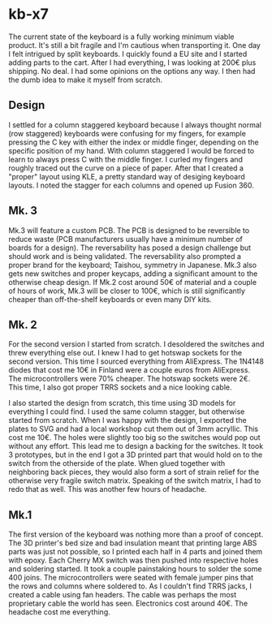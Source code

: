# kb-x7
The current state of the keyboard is a fully working minimum viable product. It's still a bit fragile and I'm cautious when transporting it. 
One day I felt intrigued by split keyboards. I quickly found a EU site and I started adding parts to the cart. After I had everything, I was looking at 200€ plus shipping. No deal. I had some opinions on the options any way. I then had the dumb idea to make it myself from scratch. 

## Design
I settled for a column staggered keyboard because I always thought normal (row staggered) keyboards were confusing for my fingers, for example pressing the C key with either the index or middle finger, depending on the specific position of my hand. With column staggered I would be forced to learn to always press C with the middle finger. I curled my fingers and roughly traced out the curve on a piece of paper. After that I created a "proper" layout using KLE, a pretty standard way of desiging keyboard layouts. I noted the stagger for each columns and opened up Fusion 360.

## Mk. 3
Mk.3 will feature a custom PCB. The PCB is designed to be reversible to reduce waste (PCB manufacturers usually have a minimum number of boards for a design). The reversability has posed a design challenge but should work and is being validated. The reversability also prompted a proper brand for the keyboard; Taishou, symmetry in Japanese. Mk.3 also gets new switches and proper keycaps, adding a significant amount to the otherwise cheap design. If Mk.2 cost around 50€ of material and a couple of hours of work, Mk.3 will be closer to 100€, which is still significantly cheaper than off-the-shelf keyboards or even many DIY kits.

## Mk. 2
For the second version I started from scratch. I desoldered the switches and threw everything else out. I knew I had to get hotswap sockets for the second version. This time I sourced everything from AliExpress. The 1N4148 diodes that cost me 10€ in Finland were a couple euros from AliExpress. The microcontrollers were 70% cheaper. The hotswap sockets were 2€. This time, I also got proper TRRS sockets and a nice looking cable.

I also started the design from scratch, this time using 3D models for everything I could find. I used the same column stagger, but otherwise started from scratch. When I was happy with the design, I exported the plates to SVG and had a local workshop cut them out of 3mm acryllic. This cost me 10€. The holes were slightly too big so the switches would pop out without any effort. This lead me to design a backing for the switches. It took 3 prototypes, but in the end I got a 3D printed part that would hold on to the switch from the otherside of the plate. When glued together with neighboring back pieces, they would also form a sort of strain relief for the otherwise very fragile switch matrix. Speaking of the switch matrix, I had to redo that as well. This was another few hours of headache. 

## Mk.1
The first version of the keyboard was nothing more than a proof of concept. The 3D printer's bed size and bad insulation meant that printing large ABS parts was just not possible, so I printed each half in 4 parts and joined them with epoxy. Each Cherry MX switch was then pushed into respective holes and soldering started. It took a couple painstaking hours to solder the some 400 joins. The microcontrollers were seated with female jumper pins that the rows and columns where soldered to. As I couldn't find TRRS jacks, I created a cable using fan headers. The cable was perhaps the most proprietary cable the world has seen. Electronics cost around 40€. The headache cost me everything.
